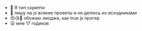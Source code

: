 - 👋 Я тип скрипти
- 👀 пишу на js всякие проекты и не делюсь их исходниками
- 😍😘🥰 обожаю эиоджи, как true js прогер
- 😮 мне 17 годиков
